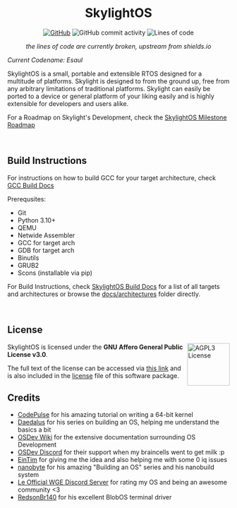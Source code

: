 <div align="center">

# SkylightOS

[![GitHub](https://img.shields.io/github/license/EthernalRaine/SkylightOS?logo=AGPL-3.0&style=plastic)](LICENSE)
![GitHub commit activity](https://img.shields.io/github/commit-activity/m/EthernalRaine/SkylightOS?style=plastic)
![Lines of code](https://img.shields.io/tokei/lines/github/EthernalRaine/SkylightOS?style=plastic)

*the lines of code are currently broken, upstream from shields.io*

</div>

*Current Codename: Esaul*

SkylightOS is a small, portable and extensible RTOS designed for a multitude of platforms. Skylight is designed to from the ground up, free from any arbitrary limitations of traditional platforms. Skylight can easily be ported to a device or general platform of your liking easily and is highly extensible for developers and users alike.

For a Roadmap on Skylight's Development, check the [SkylightOS Milestone Roadmap](https://github.com/users/EthernalRaine/projects/2)

<br>

## Build Instructions
For instructions on how to build GCC for your target architecture, check [GCC Build Docs](docs/building_gcc.md)

Prerequsites:
* Git
* Python 3.10+
* QEMU
* Netwide Assembler
* GCC for target arch
* GDB for target arch 
* Binutils
* GRUB2
* Scons (installable via pip)

For Build Instructions, check [SkylightOS Build Docs](docs/building_skylightos.md) for a list of all targets and architectures or browse the [docs/architectures](docs/architectures/) folder directly.

<br>

## License
<a href="https://www.gnu.org/licenses/agpl-3.0.en.html">
  <img align="right" height="96" alt="AGPL3 License" src="https://www.gnu.org/graphics/agplv3-155x51.png" />
</a>
SkylightOS is licensed under the <b>GNU Affero General Public License v3.0</b>.

The full text of the license can be accessed via [this link](https://www.gnu.org/licenses/agpl-3.0-standalone.html) and is also included in the [license](LICENSE) file of this software package.

## Credits
* [CodePulse](https://www.youtube.com/@CodePulse) for his amazing tutorial on writing a 64-bit kernel
* [Daedalus](https://www.youtube.com/@DaedalusCommunity) for his series on building an OS, helping me understand the basics a bit
* [OSDev Wiki](http://wiki.osdev.org) for the extensive documentation surrounding OS Development
* [OSDev Discord](https://discord.gg/osdev) for their support when my braincells went to get milk :p
* [EinTim](http://eintim.one) for giving me the idea and also helping me with some 0 iq issues
* [nanobyte](https://www.youtube.com/@nanobyte-dev) for his amazing "Building an OS" series and his nanobuild system
* [Le Official WGE Discord Server](https://discord.gg/C8kVCUy75g) for rating my OS and being an awesome community <3
* [RedsonBr140](https://github.com/RedsonBr140) for his excellent BlobOS terminal driver